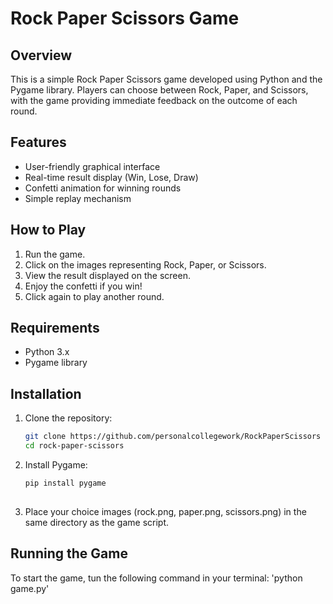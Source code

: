 # Rock Paper Scissors Game

## Overview
This is a simple Rock Paper Scissors game developed using Python and the Pygame library. Players can choose between Rock, Paper, and Scissors, with the game providing immediate feedback on the outcome of each round.

## Features
- User-friendly graphical interface
- Real-time result display (Win, Lose, Draw)
- Confetti animation for winning rounds
- Simple replay mechanism

## How to Play
1. Run the game.
2. Click on the images representing Rock, Paper, or Scissors.
3. View the result displayed on the screen.
4. Enjoy the confetti if you win!
5. Click again to play another round.

## Requirements
- Python 3.x
- Pygame library

## Installation
1. Clone the repository:
   ```bash
   git clone https://github.com/personalcollegework/RockPaperScissors
   cd rock-paper-scissors
   
2. Install Pygame:
   ```bash
   pip install pygame
  
3. Place your choice images (rock.png, paper.png, scissors.png) in the same directory as the game script.
   
## Running the Game
To start the game, tun the following command in your terminal: 'python game.py'
